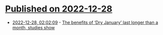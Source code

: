 # [Published on 2022-12-28](index.md)

* [2022-12-28, 02:02:09](https://news.ycombinator.com/item?id=34156637) - [The benefits of ‘Dry January’ last longer than a month, studies show](https://www.washingtonpost.com/wellness/2022/12/27/dry-january-health-benefits/)
